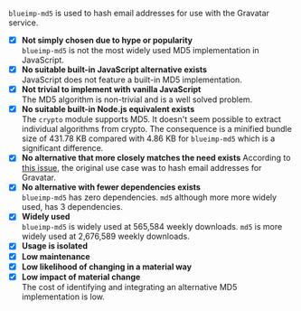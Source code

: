 `blueimp-md5` is used to hash email addresses for use with the Gravatar service.

- [x] __Not simply chosen due to hype or popularity__\
      `blueimp-md5` is not the most widely used MD5 implementation in JavaScript. 
- [x] __No suitable built-in JavaScript alternative exists__\
      JavaScript does not feature a built-in MD5 implementation.
- [x] __Not trivial to implement with vanilla JavaScript__\
      The MD5 algorithm is non-trivial and is a well solved problem.
- [x] __No suitable built-in Node.js equivalent exists__\
      The `crypto` module supports MD5. It doesn't seem possible to extract individual algorithms from crypto. The consequence is a minified bundle size of 431.78 KB compared with 4.86 KB for `blueimp-md5` which is a significant difference.
- [x] __No alternative that more closely matches the need exists__
      According to [this issue](https://github.com/blueimp/JavaScript-MD5/issues/26), the original use case was to hash email addresses for Gravatar.
- [x] __No alternative with fewer dependencies exists__\
      `blueimp-md5` has zero dependencies. `md5` although more more widely used, has 3 dependencies.
- [x] __Widely used__\
      `blueimp-md5` is widely used at 565,584 weekly downloads. `md5` is more widely used at 2,676,589 weekly downloads.
- [x] __Usage is isolated__
- [x] __Low maintenance__
- [x] __Low likelihood of changing in a material way__
- [x] __Low impact of material change__\
      The cost of identifying and integrating an alternative MD5 implementation is low.
